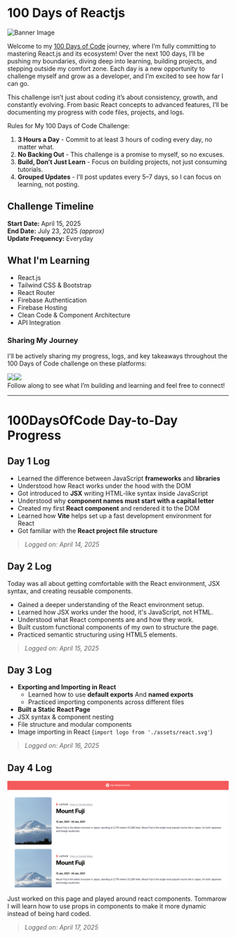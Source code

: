 # 100 Days of Reactjs

![Banner Image](https://github.com/dipanshu447/100-days-of-react/blob/main/assets/banner.png)

Welcome to my [100 Days of Code](https://www.100daysofcode.com/) journey, where I’m fully committing to mastering React.js and its ecosystem! Over the next 100 days, I’ll be pushing my boundaries, diving deep into learning, building projects, and stepping outside my comfort zone. Each day is a new opportunity to challenge myself and grow as a developer, and I’m excited to see how far I can go.

This challenge isn’t just about coding it’s about consistency, growth, and constantly evolving. From basic React concepts to advanced features, I’ll be documenting my progress with code files, projects, and logs.

Rules for My 100 Days of Code Challenge:

1. **3 Hours a Day** - Commit to at least 3 hours of coding every day, no matter what.
2. **No Backing Out** - This challenge is a promise to myself, so no excuses.
3. **Build, Don’t Just Learn** - Focus on building projects, not just consuming tutorials.
4. **Grouped Updates** - I’ll post updates every 5–7 days, so I can focus on learning, not posting.

## Challenge Timeline

**Start Date:** April 15, 2025  
**End Date:** July 23, 2025 *(approx)*  
**Update Frequency:** Everyday

## What I'm Learning

- React.js
- Tailwind CSS & Bootstrap
- React Router
- Firebase Authentication
- Firebase Hosting
- Clean Code & Component Architecture
- API Integration

### Sharing My Journey

I'll be actively sharing my progress, logs, and key takeaways throughout the 100 Days of Code challenge on these platforms:
<div style="display:flex">
  <a href="https://x.com/dipanshuu_sahu"><img src="https://img.icons8.com/?size=100&id=phOKFKYpe00C&format=png&color=ffffff" width=50/></a>
  <a href="https://www.threads.net/@dipanshuu447"><img src="https://img.icons8.com/?size=100&id=AS2a6aA9BwK3&format=png&color=ffffff" width=50/></a>
</div>
Follow along to see what I’m building and learning and feel free to connect!

---

# 100DaysOfCode Day-to-Day Progress

## Day 1 Log

- Learned the difference between JavaScript **frameworks** and **libraries**
- Understood how React works under the hood with the DOM
- Got introduced to **JSX** writing HTML-like syntax inside JavaScript
- Understood why **component names must start with a capital letter**
- Created my first **React component** and rendered it to the DOM
- Learned how **Vite** helps set up a fast development environment for React
- Got familiar with the **React project file structure**

> *Logged on: April 14, 2025*

## Day 2 Log

Today was all about getting comfortable with the React environment, JSX syntax, and creating reusable components.

- Gained a deeper understanding of the React environment setup.
- Learned how JSX works under the hood, it's JavaScript, not HTML.
- Understood what React components are and how they work.
- Built custom functional components of my own to structure the page.
- Practiced semantic structuring using HTML5 elements.

> *Logged on: April 15, 2025*

## Day 3 Log

- **Exporting and Importing in React**
  - Learned how to use **default exports** And **named exports**
  - Practiced importing components across different files
- **Built a Static React Page**
- JSX syntax & component nesting
- File structure and modular components
- Image importing in React (`import logo from './assets/react.svg'`)

> *Logged on: April 16, 2025*

## Day 4 Log

![Practice Page](./Day-04/prac.png)

Just worked on this page and played around react components. Tommarow I will learn how to use props in components to make it more dynamic instead of being hard coded.

> *Logged on: April 17, 2025*